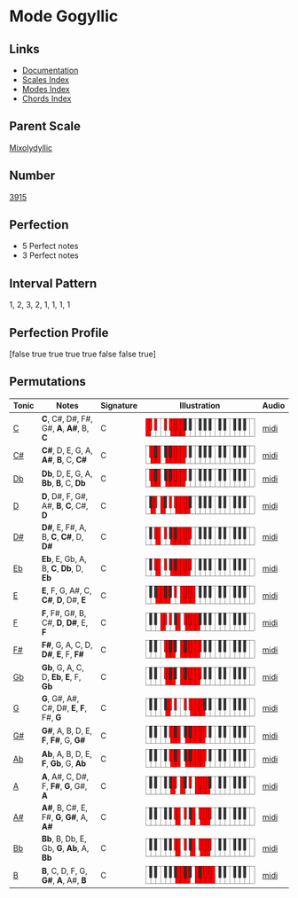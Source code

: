 # Mode Gogyllic

## Links

- [Documentation](index.md)
- [Scales Index](Scales.md)
- [Modes Index](Modes.md)
- [Chords Index](Chords.md)

## Parent Scale

[Mixolydyllic](ScaleMixolydyllic.md)

## Number

[3915](https://ianring.com/musictheory/scales/3915)

## Perfection

- 5 Perfect notes
- 3 Perfect notes

## Interval Pattern

1, 2, 3, 2, 1, 1, 1, 1

## Perfection Profile

[false true true true true false false true]

## Permutations

| Tonic | Notes | Signature | Illustration | Audio |
|-------|-------|-----------|--------------|-------|
| [C](ModeCNaturalGogyllic.md) | **C**, C#, D#, F#, G#, **A**, **A#**, B, **C** | C | ![CNaturalGogyllic](ModeCNaturalGogyllic.png) | [midi](https://github.com/edipermadi/music/blob/main/docs/ModeCNaturalGogyllic.mid?raw=true) |
| [C#](ModeCSharpGogyllic.md) | **C#**, D, E, G, A, **A#**, **B**, C, **C#** | C | ![CSharpGogyllic](ModeCSharpGogyllic.png) | [midi](https://github.com/edipermadi/music/blob/main/docs/ModeCSharpGogyllic.mid?raw=true) |
| [Db](ModeDFlatGogyllic.md) | **Db**, D, E, G, A, **Bb**, **B**, C, **Db** | C | ![DFlatGogyllic](ModeDFlatGogyllic.png) | [midi](https://github.com/edipermadi/music/blob/main/docs/ModeDFlatGogyllic.mid?raw=true) |
| [D](ModeDNaturalGogyllic.md) | **D**, D#, F, G#, A#, **B**, **C**, C#, **D** | C | ![DNaturalGogyllic](ModeDNaturalGogyllic.png) | [midi](https://github.com/edipermadi/music/blob/main/docs/ModeDNaturalGogyllic.mid?raw=true) |
| [D#](ModeDSharpGogyllic.md) | **D#**, E, F#, A, B, **C**, **C#**, D, **D#** | C | ![DSharpGogyllic](ModeDSharpGogyllic.png) | [midi](https://github.com/edipermadi/music/blob/main/docs/ModeDSharpGogyllic.mid?raw=true) |
| [Eb](ModeEFlatGogyllic.md) | **Eb**, E, Gb, A, B, **C**, **Db**, D, **Eb** | C | ![EFlatGogyllic](ModeEFlatGogyllic.png) | [midi](https://github.com/edipermadi/music/blob/main/docs/ModeEFlatGogyllic.mid?raw=true) |
| [E](ModeENaturalGogyllic.md) | **E**, F, G, A#, C, **C#**, **D**, D#, **E** | C | ![ENaturalGogyllic](ModeENaturalGogyllic.png) | [midi](https://github.com/edipermadi/music/blob/main/docs/ModeENaturalGogyllic.mid?raw=true) |
| [F](ModeFNaturalGogyllic.md) | **F**, F#, G#, B, C#, **D**, **D#**, E, **F** | C | ![FNaturalGogyllic](ModeFNaturalGogyllic.png) | [midi](https://github.com/edipermadi/music/blob/main/docs/ModeFNaturalGogyllic.mid?raw=true) |
| [F#](ModeFSharpGogyllic.md) | **F#**, G, A, C, D, **D#**, **E**, F, **F#** | C | ![FSharpGogyllic](ModeFSharpGogyllic.png) | [midi](https://github.com/edipermadi/music/blob/main/docs/ModeFSharpGogyllic.mid?raw=true) |
| [Gb](ModeGFlatGogyllic.md) | **Gb**, G, A, C, D, **Eb**, **E**, F, **Gb** | C | ![GFlatGogyllic](ModeGFlatGogyllic.png) | [midi](https://github.com/edipermadi/music/blob/main/docs/ModeGFlatGogyllic.mid?raw=true) |
| [G](ModeGNaturalGogyllic.md) | **G**, G#, A#, C#, D#, **E**, **F**, F#, **G** | C | ![GNaturalGogyllic](ModeGNaturalGogyllic.png) | [midi](https://github.com/edipermadi/music/blob/main/docs/ModeGNaturalGogyllic.mid?raw=true) |
| [G#](ModeGSharpGogyllic.md) | **G#**, A, B, D, E, **F**, **F#**, G, **G#** | C | ![GSharpGogyllic](ModeGSharpGogyllic.png) | [midi](https://github.com/edipermadi/music/blob/main/docs/ModeGSharpGogyllic.mid?raw=true) |
| [Ab](ModeAFlatGogyllic.md) | **Ab**, A, B, D, E, **F**, **Gb**, G, **Ab** | C | ![AFlatGogyllic](ModeAFlatGogyllic.png) | [midi](https://github.com/edipermadi/music/blob/main/docs/ModeAFlatGogyllic.mid?raw=true) |
| [A](ModeANaturalGogyllic.md) | **A**, A#, C, D#, F, **F#**, **G**, G#, **A** | C | ![ANaturalGogyllic](ModeANaturalGogyllic.png) | [midi](https://github.com/edipermadi/music/blob/main/docs/ModeANaturalGogyllic.mid?raw=true) |
| [A#](ModeASharpGogyllic.md) | **A#**, B, C#, E, F#, **G**, **G#**, A, **A#** | C | ![ASharpGogyllic](ModeASharpGogyllic.png) | [midi](https://github.com/edipermadi/music/blob/main/docs/ModeASharpGogyllic.mid?raw=true) |
| [Bb](ModeBFlatGogyllic.md) | **Bb**, B, Db, E, Gb, **G**, **Ab**, A, **Bb** | C | ![BFlatGogyllic](ModeBFlatGogyllic.png) | [midi](https://github.com/edipermadi/music/blob/main/docs/ModeBFlatGogyllic.mid?raw=true) |
| [B](ModeBNaturalGogyllic.md) | **B**, C, D, F, G, **G#**, **A**, A#, **B** | C | ![BNaturalGogyllic](ModeBNaturalGogyllic.png) | [midi](https://github.com/edipermadi/music/blob/main/docs/ModeBNaturalGogyllic.mid?raw=true) |
